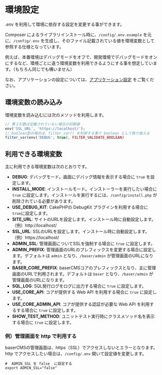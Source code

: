 # 環境設定

.env を利用して環境に依存する設定を変更する事ができます。   

Composer によるライブラリインストール時に、`/config/.env.example` を元に、`/config/.env` を生成し、そのファイル記載されている値を環境変数として参照する仕様となっています。

例えば、本番環境はデバッグモードをオフで、開発環境でデバッグモードをオンにするなど、環境ごとに違う環境変数を利用できるようにする事を想定しています。（もちろん同じでも構いません）

なお、アプリケーションの設定については、[アプリケーション設定](../plugin/application_setting) をご覧ください。

## 環境変数の読み込み
環境変数を読み込むには次のメソッドを利用します。

```php
// 第２引数は定義されていない場合の初期値
env('SSL_URL', 'https://localhost/');
// boolean型の場合は、filter_var() を利用する事で boolean として取り扱える
filter_var(env('DEBUG', true), FILTER_VALIDATE_BOOLEAN)
```

## 利用できる環境変数
主に利用できる環境変数は次のとおりです。

- **DEBUG**: デバッグモード。画面にデバッグ情報を表示する場合に `true` を設定します。
- **INSTALL_MODE**: インストールモード。インストーラーを実行したい場合に `true` に設定します。インストールを実行するには、`/config/install.php` が削除されている必要があります。 
- **USE_DEBUG_KIT**: CakePHPの DebugKit プラグインを利用する場合に `true`に設定します。
- **SITE_URL**: サイトのURLを設定します。インストール時に自動設定します。  
  （例）http://localhost/
- **SSL_URL**: SSLのURLを設定します。インストール時に自動設定します。  
  （例）https://localhost/
- **ADMIN_SSL**: 管理画面についてSSLを強制する場合に `true` に設定します。
- **ADMIN_PREFIX**: 管理画面のURLのプレフィックスを変更する場合に設定します。デフォルトは `admin` となり、`/baser/admin` が管理画面のURLになります。
- **BASER_CORE_PREFIX**: baserCMSコアのプレフィックスとなり、主に管理画面のURLで利用されます。デフォルトは `baser` となり、`/baser/admin` が管理画面のURLになります。
- **SQL_LOG**: SQL発行ログをログに出力する場合に `true` に設定します。
- **USE_CORE_API**: コアが提供する Web API を利用する場合に `true` に設定します。
- **USE_CORE_ADMIN_API**: コアが提供する認証が必要な Web API を利用するする場合に `true` に設定します。
- **SHOW_TEST_METHOD**: ユニットテスト実行時にクラスメソッド名を表示する場合に `true` に設定します。



### 例）管理画面を http で利用する
baserCMSの管理画面は、https（SSL）でアクセスしないとエラーとなります。  
http でアクセスしたい場合は、`/config/.env` 開いて設定値を変更します。

```shell
#  ADMIN_SSL を false  に設定する
export ADMIN_SSL="false"
```

　

